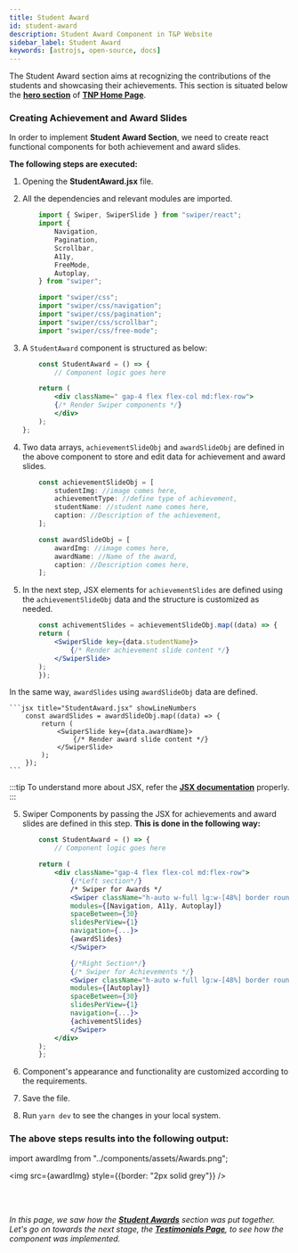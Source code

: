 ```yaml
---
title: Student Award
id: student-award
description: Student Award Component in T&P Website
sidebar_label: Student Award
keywords: [astrojs, open-source, docs]
---
```


The Student Award section aims at recognizing the contributions of the students and showcasing their achievements. This section is situated below the [**hero section**](hero) of [**TNP Home Page**](https://tnp.tcetmumbai.in/). 

### Creating Achievement and Award Slides

In order to implement **Student Award Section**, we need to create react functional components for both achievement and award slides. 

**The following steps are executed:**

1. Opening the **StudentAward.jsx** file.

2. All the dependencies and relevant modules are imported. 

    ```jsx title="StudentAward.jsx" showLineNumbers
        import { Swiper, SwiperSlide } from "swiper/react";
        import {
            Navigation,
            Pagination,
            Scrollbar,
            A11y,
            FreeMode,
            Autoplay,
        } from "swiper";

        import "swiper/css";
        import "swiper/css/navigation";
        import "swiper/css/pagination";
        import "swiper/css/scrollbar";
        import "swiper/css/free-mode";
    ```

2. A `StudentAward` component is structured as below: 

    ```jsx title="StudentAward.jsx" showLineNumbers
        const StudentAward = () => {
            // Component logic goes here

        return (
            <div className=" gap-4 flex flex-col md:flex-row">
            {/* Render Swiper components */}
            </div>
        );  
    };
    ```

3. Two data arrays, `achievementSlideObj` and `awardSlideObj` are defined in the above component to store and edit data for achievement and award slides. 
 
    ```jsx title="StudentAward.jsx" {2-5,9-11} showLineNumbers
        const achievementSlideObj = [
            studentImg: //image comes here,
            achievementType: //define type of achievement,
            studentName: //student name comes here,
            caption: //Description of the achievement,
        ];

        const awardSlideObj = [
            awardImg: //image comes here,
            awardName: //Name of the award,
            caption: //Description comes here,
        ];
    ```
4. In the next step, JSX elements for `achievementSlides` are defined using the `achievementSlideObj` data and the structure is customized as needed. 

    ```jsx title="StudentAward.jsx" showLineNumbers
        const achivementSlides = achievementSlideObj.map((data) => {
        return (
            <SwiperSlide key={data.studentName}>
                {/* Render achievement slide content */}
            </SwiperSlide>
        );
        });
    ```

 In the same way, `awardSlides` using `awardSlideObj` data are defined.

    ```jsx title="StudentAward.jsx" showLineNumbers
        const awardSlides = awardSlideObj.map((data) => {
            return (
                <SwiperSlide key={data.awardName}>
                    {/* Render award slide content */}
                </SwiperSlide>
            );
        });
    ```
    
    
:::tip
   To understand more about JSX, refer the **[JSX documentation](https://legacy.reactjs.org/docs/introducing-jsx.html)** properly.
:::

5. Swiper Components by passing the JSX for achievements and award slides are defined in this step. **This is done in the following way:**

    ```jsx title="StudentAward.jsx" {8-14,18-24} showLineNumbers
        const StudentAward = () => {
            // Component logic goes here

        return (
            <div className="gap-4 flex flex-col md:flex-row">
                {/*Left section*/}
                /* Swiper for Awards */
                <Swiper className="h-auto w-full lg:w-[48%] border rounded-lg xl:rounded-xl" 
                modules={[Navigation, A11y, Autoplay]} 
                spaceBetween={30} 
                slidesPerView={1} 
                navigation={...}>
                {awardSlides}
                </Swiper>

                {/*Right Section*/}
                {/* Swiper for Achievements */}
                <Swiper className="h-auto w-full lg:w-[48%] border rounded-lg xl:rounded-xl"
                modules={[Autoplay]} 
                spaceBetween={30} 
                slidesPerView={1} 
                navigation={...}>
                {achivementSlides}
                </Swiper>
            </div>
        );
        };
    ```

6. Component's appearance and functionality are customized according to the requirements. 

7. Save the file. 

8. Run `yarn dev` to see the changes in your local system.

### The above steps results into the following output:

import awardImg from "../components/assets/Awards.png";

<img src={awardImg} style={{border: "2px solid grey"}} />

<br /><br />

_In this page, we saw how the [**Student Awards**](student-award) section was put together. Let's go on towards the next stage, the [**Testimonials Page**](testimonials), to see how the component was implemented._